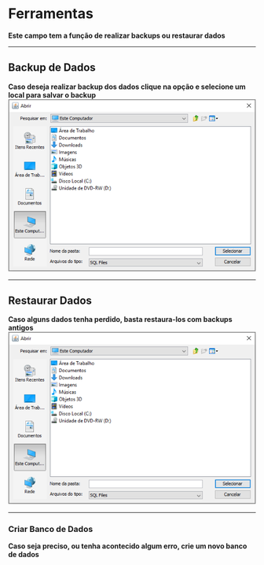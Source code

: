 # Ferramentas
**Este campo tem a função de realizar backups ou restaurar dados**
***

## Backup de Dados
**Caso deseja realizar backup dos dados clique na opção e selecione um local para salvar o backup**
![](./img/ferramentas/imagem1.png)
***

## Restaurar Dados
**Caso alguns dados tenha perdido, basta restaura-los com backups antigos**
![](./img/ferramentas/imagem1.png)
***

### Criar Banco de Dados
**Caso seja preciso, ou tenha acontecido algum erro, crie um novo banco de dados**
